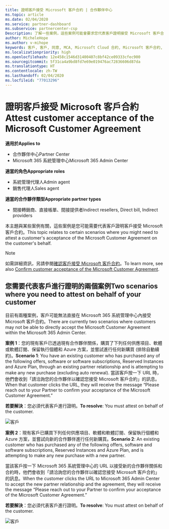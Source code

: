 ```yaml
---
title: 證明客戶接受 Microsoft 客戶合約 | 合作夥伴中心
ms.topic: article
ms.date: 02/04/2020
ms.service: partner-dashboard
ms.subservice: partnercenter-csp
Description: 了解一些案例，這些案例可能會要求您代表客戶證明接受 Microsoft 客戶合約。
author: MicheleHope
ms.author: v-mihope
keywords: 客戶, 客戶, 同意, MCA, Microsoft Cloud 合約, Microsoft 客戶合約, 客戶合約範本, 證明接受
ms.localizationpriority: high
ms.openlocfilehash: 12e458c1546d31400407c8bf42ce09333cfec900
ms.sourcegitcommit: 5f31ca4a9bd8fd7e69e019476ac72836606d87da
ms.translationtype: HT
ms.contentlocale: zh-TW
ms.lasthandoff: 02/04/2020
ms.locfileid: "77013296"
---
```

# <a name="attest-customer-acceptance-of-the-microsoft-customer-agreement"></a><span data-ttu-id="2c8d5-104">證明客戶接受 Microsoft 客戶合約</span><span class="sxs-lookup"><span data-stu-id="2c8d5-104">Attest customer acceptance of the Microsoft Customer Agreement</span></span>

<span data-ttu-id="2c8d5-105">**適用於**</span><span class="sxs-lookup"><span data-stu-id="2c8d5-105">**Applies to**</span></span>

- <span data-ttu-id="2c8d5-106">合作夥伴中心</span><span class="sxs-lookup"><span data-stu-id="2c8d5-106">Partner Center</span></span>
- <span data-ttu-id="2c8d5-107">Microsoft 365 系統管理中心</span><span class="sxs-lookup"><span data-stu-id="2c8d5-107">Microsoft 365 Admin Center</span></span>

<span data-ttu-id="2c8d5-108">**適當的角色**</span><span class="sxs-lookup"><span data-stu-id="2c8d5-108">**Appropriate roles**</span></span>

- <span data-ttu-id="2c8d5-109">系統管理代理人</span><span class="sxs-lookup"><span data-stu-id="2c8d5-109">Admin agent</span></span>
- <span data-ttu-id="2c8d5-110">銷售代理人</span><span class="sxs-lookup"><span data-stu-id="2c8d5-110">Sales agent</span></span>

<span data-ttu-id="2c8d5-111">**適當的合作夥伴類型**</span><span class="sxs-lookup"><span data-stu-id="2c8d5-111">**Appropriate partner types**</span></span>

- <span data-ttu-id="2c8d5-112">間接轉銷商、直接帳單、間接提供者</span><span class="sxs-lookup"><span data-stu-id="2c8d5-112">Indirect resellers, Direct bill, Indirect providers</span></span>

<span data-ttu-id="2c8d5-113">本主題與某些案例有關，這些案例是您可能需要代表客戶證明客戶接受 Microsoft 客戶合約。</span><span class="sxs-lookup"><span data-stu-id="2c8d5-113">This topic relates to certain scenarios where you might need to attest a customer's acceptance of the Microsoft Customer Agreement on the customer's behalf.</span></span>

>[!NOTE]
><span data-ttu-id="2c8d5-114">如需詳細資訊，另請參閱[確認客戶接受 Microsoft 客戶合約](confirm-customer-agreement.md)。</span><span class="sxs-lookup"><span data-stu-id="2c8d5-114">To learn more, see also [Confirm customer acceptance of the Microsoft Customer Agreement](confirm-customer-agreement.md).</span></span>

## <a name="two-scenarios-where-you-need-to-attest-on-behalf-of-your-customer"></a><span data-ttu-id="2c8d5-115">您需要代表客戶進行證明的兩個案例</span><span class="sxs-lookup"><span data-stu-id="2c8d5-115">Two scenarios where you need to attest on behalf of your customer</span></span>

<span data-ttu-id="2c8d5-116">目前有兩種案例，客戶可能無法直接在 Microsoft 365 系統管理中心內接受 Microsoft 客戶合約。</span><span class="sxs-lookup"><span data-stu-id="2c8d5-116">There are currently two scenarios where customers may not be able to directly accept the Microsoft Customer Agreement within the Microsoft 365 Admin Center.</span></span>

<span data-ttu-id="2c8d5-117">**案例 1**：您的現有客戶已透過現有合作夥伴關係，購買了下列任何供應項目、軟體或軟體訂閱、保留執行個體和 Azure 方案，並嘗試進行任何新購買 (排除自動續約)。</span><span class="sxs-lookup"><span data-stu-id="2c8d5-117">**Scenario 1**: You have an existing customer who has purchased any of the following offers, software or software subscriptions, Reserved Instances and Azure Plan, through an existing partner relationship and is attempting to make any new purchase (excluding auto renewal).</span></span> <span data-ttu-id="2c8d5-118">當該客戶按一下 URL 時，他們會收到「請洽詢您的合作夥伴以確認您接受 Microsoft 客戶合約」的訊息。</span><span class="sxs-lookup"><span data-stu-id="2c8d5-118">When that customer clicks the URL, they will receive the message “Please reach out to your Partner to confirm your acceptance of the Microsoft Customer Agreement.”</span></span>  

<span data-ttu-id="2c8d5-119">**若要解決**：您必須代表客戶進行證明。</span><span class="sxs-lookup"><span data-stu-id="2c8d5-119">**To resolve**: You must attest on behalf of the customer.</span></span>

![客戶](images/mca/accept-scenario-1.png)

<span data-ttu-id="2c8d5-121">**案例 2**：現有客戶已購買下列任何供應項目、軟體和軟體訂閱、保留執行個體和 Azure 方案，並嘗試向新的合作夥伴進行任何新購買。</span><span class="sxs-lookup"><span data-stu-id="2c8d5-121">**Scenario 2**: An existing customer who has purchased any of the following offers, software and software subscriptions, Reserved Instances and Azure Plan, and is attempting to make any new purchase with a new partner.</span></span> 

<span data-ttu-id="2c8d5-122">當該客戶按一下 Microsoft 365 系統管理中心的 URL 以接受新的合作夥伴關係和合約時，他們會收到「請洽詢您的合作夥伴以確認您接受 Microsoft 客戶合約」的訊息。</span><span class="sxs-lookup"><span data-stu-id="2c8d5-122">When the customer clicks the URL to Microsoft 365 Admin Center to accept the new partner relationship and the agreement, they will receive the message “Please reach out to your Partner to confirm your acceptance of the Microsoft Customer Agreement.”</span></span>  

<span data-ttu-id="2c8d5-123">**若要解決**：您必須代表客戶進行證明。</span><span class="sxs-lookup"><span data-stu-id="2c8d5-123">**To resolve**: You must attest on behalf of the customer.</span></span>  

![客戶](images/mca/accept-scenario-2.png)